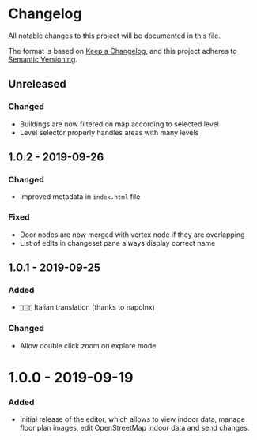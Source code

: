 # Changelog
All notable changes to this project will be documented in this file.

The format is based on [Keep a Changelog](https://keepachangelog.com/en/1.0.0/),
and this project adheres to [Semantic Versioning](https://semver.org/spec/v2.0.0.html).

## Unreleased

### Changed
- Buildings are now filtered on map according to selected level
- Level selector properly handles areas with many levels


## 1.0.2 - 2019-09-26

### Changed
- Improved metadata in `index.html` file

### Fixed
- Door nodes are now merged with vertex node if they are overlapping
- List of edits in changeset pane always display correct name


## 1.0.1 - 2019-09-25

### Added
- 🇮🇹 Italian translation (thanks to napolnx)

### Changed
- Allow double click zoom on explore mode


# 1.0.0 - 2019-09-19

### Added
- Initial release of the editor, which allows to view indoor data, manage floor plan images, edit OpenStreetMap indoor data and send changes.
